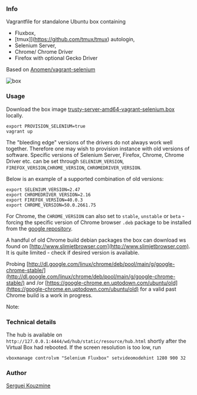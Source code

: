 ### Info

Vagrantfile for standalone Ubuntu box containing
 * Fluxbox,
 * [tmux]](https://github.com/tmux/tmux) autologin,
 * Selenium Server,
 * Chrome/ Chrome Driver
 * Firefox with optional Gecko Driver

Based on [Anomen/vagrant-selenium](https://github.com/Anomen/vagrant-selenium/blob/master/script.sh)

![box](https://github.com/sergueik/selenium_java/blob/master/fluxbox/screenshots/box.png)

### Usage

Download the box image [trusty-server-amd64-vagrant-selenium.box](https://atlas.hashicorp.com/ubuntu/boxes/trusty64) locally.
```
export PROVISION_SELENIUM=true
vagrant up
```
The "bleeding edge" versions of the drivers do not always work well together.
Therefore one may wish to provision instance with old versions of software.
Specific versions of Selenium Server, Firefox, Chrome, Chrome Driver  etc. can be set through
`SELENIUM_VERSION`, `FIREFOX_VERSION`,`CHROME_VERSION`, `CHROMEDRIVER_VERSION`.

Below is an example of a supported  combination of old versions:
```
export SELENIUM_VERSION=2.47
export CHROMEDRIVER_VERSION=2.16
export FIREFOX_VERSION=40.0.3
export CHROME_VERSION=50.0.2661.75
```

For Chrome, the `CHROME_VERSION` can also set to  `stable`, `unstable` or `beta` - forcing the
specific version of Chrome browser `.deb` package to be installed from the
[google repository](https://www.google.com/linuxrepositories/).

A handful of old Chrome build debian packages the box can download ws found on [http://www.slimjetbrowser.com](http://www.slimjetbrowser.com).
It is quite limited - check if desired version is available.

Probing [http://dl.google.com/linux/chrome/deb/pool/main/g/google-chrome-stable/](http://dl.google.com/linux/chrome/deb/pool/main/g/google-chrome-stable/) and /or [https://google-chrome.en.uptodown.com/ubuntu/old](https://google-chrome.en.uptodown.com/ubuntu/old) for a valid past Chrome build is a
work in progress.

Note:

### Technical details
The hub is available on `http://127.0.0.1:4444/wd/hub/static/resource/hub.html` shortly after the Virtual Box had rebooted.
If the screen resolution is too low, run
```
vboxmanage controlvm "Selenium Fluxbox" setvideomodehint 1280 900 32
```

### Author
[Serguei Kouzmine](kouzmine_serguei@yahoo.com)
